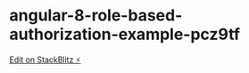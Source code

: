 # angular-8-role-based-authorization-example-pcz9tf

[Edit on StackBlitz ⚡️](https://stackblitz.com/edit/angular-8-role-based-authorization-example-pcz9tf)